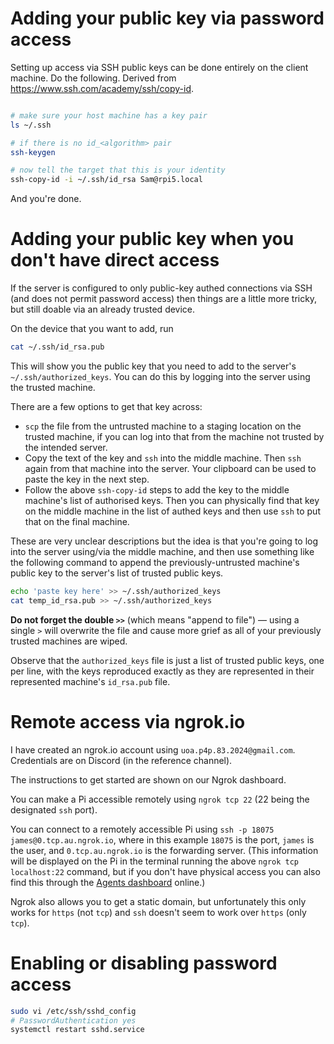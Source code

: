 # Adding your public key via password access

Setting up access via SSH public keys can be done entirely on the client machine. Do the following. Derived from <https://www.ssh.com/academy/ssh/copy-id>.

```zsh

# make sure your host machine has a key pair
ls ~/.ssh

# if there is no id_<algorithm> pair
ssh-keygen

# now tell the target that this is your identity
ssh-copy-id -i ~/.ssh/id_rsa Sam@rpi5.local

```

And you're done.

# Adding your public key when you don't have direct access

If the server is configured to only public-key authed connections via SSH (and does not permit password access) then things are a little more tricky, but still doable via an already trusted device.

On the device that you want to add, run

```zsh
cat ~/.ssh/id_rsa.pub
```

This will show you the public key that you need to add to the server's `~/.ssh/authorized_keys`. You can do this by logging into the server using the trusted machine.

There are a few options to get that key across:

- `scp` the file from the untrusted machine to a staging location on the trusted machine, if you can log into that from the machine not trusted by the intended server.
- Copy the text of the key and `ssh` into the middle machine. Then `ssh` again from that machine into the server. Your clipboard can be used to paste the key in the next step.
- Follow the above `ssh-copy-id` steps to add the key to the middle machine's list of authorised keys. Then you can physically find that key on the middle machine in the list of authed keys and then use `ssh` to put that on the final machine.

These are very unclear descriptions but the idea is that you're going to log into the server using/via the middle machine, and then use something like the following command to append the previously-untrusted machine's public key to the server's list of trusted public keys.

```zsh
echo 'paste key here' >> ~/.ssh/authorized_keys
cat temp_id_rsa.pub >> ~/.ssh/authorized_keys
```

**Do not forget the double `>>`** (which means "append to file") — using a single `>` will overwrite the file and cause more grief as all of your previously trusted machines are wiped.

Observe that the `authorized_keys` file is just a list of trusted public keys, one per line, with the keys reproduced exactly as they are represented in their represented machine's `id_rsa.pub` file.

# Remote access via ngrok.io

I have created an ngrok.io account using `uoa.p4p.83.2024@gmail.com`. Credentials are on Discord (in the reference channel).

The instructions to get started are shown on our Ngrok dashboard.

You can make a Pi accessible remotely using `ngrok tcp 22` (22 being the designated `ssh` port).

You can connect to a remotely accessible Pi using `ssh -p 18075 james@0.tcp.au.ngrok.io`, where in this example `18075` is the port, `james` is the user, and `0.tcp.au.ngrok.io` is the forwarding server. (This information will be displayed on the Pi in the terminal running the above `ngrok tcp localhost:22` command, but if you don't have physical access you can also find this through the [Agents dashboard](<https://dashboard.ngrok.com/tunnels/agents>) online.)

Ngrok also allows you to get a static domain, but unfortunately this only works for `https` (not `tcp`) and `ssh` doesn't seem to work over `https` (only `tcp`).

# Enabling or disabling password access

```sh
sudo vi /etc/ssh/sshd_config
# PasswordAuthentication yes
systemctl restart sshd.service
```
